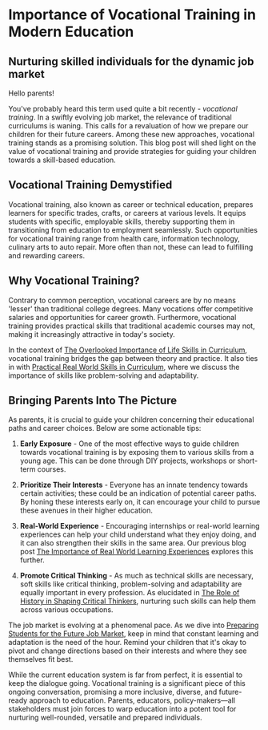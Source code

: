 # **Importance of Vocational Training in Modern Education**
## Nurturing skilled individuals for the dynamic job market

Hello parents!

You've probably heard this term used quite a bit recently - *vocational training*. In a swiftly evolving job market, the relevance of traditional curriculums is waning. This calls for a revaluation of how we prepare our children for their future careers. Among these new approaches, vocational training stands as a promising solution. This blog post will shed light on the value of vocational training and provide strategies for guiding your children towards a skill-based education. 

## Vocational Training Demystified

Vocational training, also known as career or technical education, prepares learners for specific trades, crafts, or careers at various levels. It equips students with specific, employable skills, thereby supporting them in transitioning from education to employment seamlessly. Such opportunities for vocational training range from health care, information technology, culinary arts to auto repair. More often than not, these can lead to fulfilling and rewarding careers.

## Why Vocational Training?

Contrary to common perception, vocational careers are by no means 'lesser' than traditional college degrees. Many vocations offer competitive salaries and opportunities for career growth. Furthermore, vocational training provides practical skills that traditional academic courses may not, making it increasingly attractive in today's society.

In the context of [The Overlooked Importance of Life Skills in Curriculum](/xedublog/education-fundamentals/the-overlooked-importance-of-life-skills-in-curriculum.html), vocational training bridges the gap between theory and practice. It also ties in with [Practical Real World Skills in Curriculum](/education-fundamentals/practical-real-world-skills-in-curriculum.html), where we discuss the importance of skills like problem-solving and adaptability. 

## Bringing Parents Into The Picture

As parents, it is crucial to guide your children concerning their educational paths and career choices. Below are some actionable tips:

1. **Early Exposure** - One of the most effective ways to guide children towards vocational training is by exposing them to various skills from a young age. This can be done through DIY projects, workshops or short-term courses.

2. **Prioritize Their Interests** - Everyone has an innate tendency towards certain activities; these could be an indication of potential career paths. By honing these interests early on, it can encourage your child to pursue these avenues in their higher education.

3. **Real-World Experience** - Encouraging internships or real-world learning experiences can help your child understand what they enjoy doing, and it can also strengthen their skills in the same area. Our previous blog post [The Importance of Real World Learning Experiences](/xedublog/experiential-learning/the-importance-of-real-world-learning-experiences.html) explores this further.

4. **Promote Critical Thinking** - As much as technical skills are necessary, soft skills like critical thinking, problem-solving and adaptability are equally important in every profession. As elucidated in [The Role of History in Shaping Critical Thinkers](/xedublog/education-fundamentals/the-role-of-history-in-shaping-critical-thinkers.html), nurturing such skills can help them across various occupations. 

The job market is evolving at a phenomenal pace. As we dive into [Preparing Students for the Future Job Market](/xedublog/modern-challenges/preparing-students-for-the-future-job-market.html), keep in mind that constant learning and adaptation is the need of the hour. Remind your children that it's okay to pivot and change directions based on their interests and where they see themselves fit best.

While the current education system is far from perfect, it is essential to keep the dialogue going. Vocational training is a significant piece of this ongoing conversation, promising a more inclusive, diverse, and future-ready approach to education. Parents, educators, policy-makers—all stakeholders must join forces to warp education into a potent tool for nurturing well-rounded, versatile and prepared individuals.